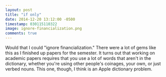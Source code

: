 ```yaml
---
layout: post
title: "if only"
date: 2014-12-20 13:12:00 -0500
timestamp: 030115110322 
image: ignore-financialization.png 
comments: true
---
```


Would that I could "ignore financialization." There were a lot of gems like this as I finished up papers for the semester. It turns out that working on academic papers requires that you use a lot of words that aren't in the dictionary, whether you're using other people's coinages, your own, or just verbed nouns. This one, though, I think is an Apple dictionary problem. 
